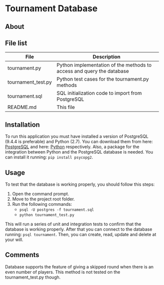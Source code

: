 # Tournament Database

## About

## File list

| File | Description |
|------|-------------|
| tournament.py | Python implementation of the methods to access and query the database |
| tournament_test.py | Python test cases for the tournament.py methods |
| tournament.sql | SQL initialization code to import from PostgreSQL |
| README.md | This file |

## Installation

To run this application you must have installed a version of PostgreSQL (9.4.4 is preferable) and Python (2.7). You can download them from here: [PostgreSQL][1] and here: [Python][2] respectively. Also, a package for the integration between Python and the PostgreSQL database is needed. You can install it running: `pip install psycopg2`.


## Usage

To test that the database is working properly, you should follow this steps:

1. Open the command prompt.
2. Move to the project root folder.
3. Run the following commands:
	- `psql -U postgres -f tournament.sql`
	- `python tournament_test.py`

This will run a series of unit and integration tests to confirm that the database is working properly. After that you can connect to the database running: `psql tournament`. Then, you can create, read, update and delete at your will.

## Comments

Database supports the feature of giving a skipped round when there is an even number of players. This method is not tested on the tournament_test.py though.

[1]: http://www.postgresql.org/download/
[2]: https://www.python.org/downloads/
